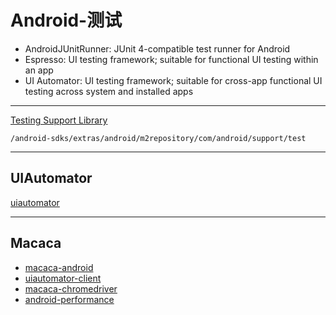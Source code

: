 # Android-测试

- AndroidJUnitRunner: JUnit 4-compatible test runner for Android
- Espresso: UI testing framework; suitable for functional UI testing within an app
- UI Automator: UI testing framework; suitable for cross-app functional UI testing across system and installed apps

- - -

[Testing Support Library](http://developer.android.com/intl/zh-cn/tools/testing-support-library/index.html)

`/android-sdks/extras/android/m2repository/com/android/support/test`

- - -

## UIAutomator

[uiautomator](https://xudafeng.github.io/java_inheritance/uiautomator.html)

- - -

## Macaca

- [macaca-android](https://github.com/macacajs/macaca-android)
- [uiautomator-client](https://github.com/macacajs/uiautomator-client)
- [macaca-chromedriver](https://github.com/macacajs/macaca-chromedriver)
- [android-performance](https://github.com/macacajs/android-performance)
